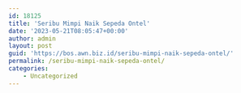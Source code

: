 ```yaml
---
id: 18125
title: 'Seribu Mimpi Naik Sepeda Ontel'
date: '2023-05-21T08:05:47+00:00'
author: admin
layout: post
guid: 'https://bos.awn.biz.id/seribu-mimpi-naik-sepeda-ontel/'
permalink: /seribu-mimpi-naik-sepeda-ontel/
categories:
    - Uncategorized
---
```


